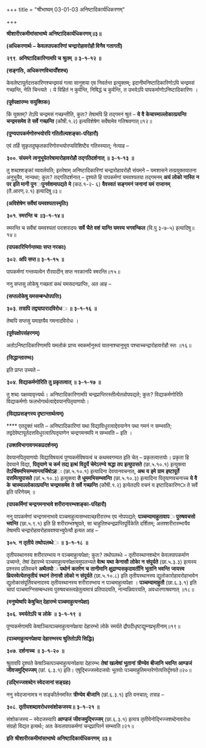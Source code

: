 +++
title = "श्रीभाष्यम् 03-01-03 अनिष्टादिकार्यधिकरणम्"

+++


**श्रीशारीरकमीमांसाभाष्ये** **अनिष्टादिकार्यधिकरणम्॥३॥**

**(अधिकरणार्थः – केवलपापकारिणां चन्द्रारोहावरोहौ विनैव गतागती)**

**२९९**. **अनिष्टादिकारिणामपि** **च** **श्रुतम्** **॥** **३**–**१**–**१२** **॥**

**(सङ्गतिः, अधिकरणविचार्योंशश्च)**

केवलेष्टापूर्तदत्तकारिणश्चन्द्रमसं गत्वा सानुशया एव निवर्तन्त इत्युक्तम्; इदानीमनिष्टादिकारिणोऽपि चन्द्रमसं गच्छन्ति, नेति चिन्त्यते । ये विहितं न कुर्वन्ति, निषिद्धं च कुर्वन्ति, त उभयेऽपि पापकर्माणोऽनिष्टादिकारिणः ।

**(पूर्वपक्षारम्भः सयुक्तिकः)**

किं युक्तम्? तेऽपि चन्द्रमसं गच्छन्तीति, कुतः? तेषामपि हि तद्गमनं श्रुतं – **ये** **वै** **केचास्माल्लोकात्प्रयन्ति** **चन्द्रमसमेव** **ते** **सर्वे** **गच्छन्ति** (कौषी.१.२) इत्यविशेषेण सर्वेषामेव गतिश्रवणात्॥१२॥

**(पुण्यपापकर्मणोरुभयोरपि गतितौल्यशङ्का-परिहारौ)**

एवं तर्हि सुकृतदुष्कृतकारिणोरुभयोरप्यविशिष्टैव गतिस्स्यात्; नेत्याह –

**३००**. **संयमने** **त्वनुभूयेतरेषामारोहावरोहौ** **तद्गतिदर्शनात्** **॥** **३**–**१**–**१३** **॥**

तु शब्दश्शङ्कां व्यावर्तयति; इतरेषाम् अनिष्टादिकारिणां चन्द्रारोहावरोहौ संयमने – यमशासने तत्प्रयुक्तयातना अनुभूयैव, नान्यथा; कुतः? तद्गतिदर्शनात् – दृश्यते हि पापकर्मणां यमवश्यतया तद्गमनम् **अयं** **लोको** **नास्ति** **न** **पर** **इति मानी** **पुन**ः**पुनर्वशमापद्यते** **मे** (कठ.१-२- ६) **वैवस्वतं** **सङ्गमनं** **जनानां** **यमं** **राजानम्** (तै.आरण्.२.१) इत्यादिषु॥३॥

**(अविशेषेण सर्वेषां यमवश्यतास्मृतिः)**

**३०१**. **स्मरन्ति** **च** **॥३**–**१**–**१४॥**

स्मरन्ति च सर्वेषां यमवश्यतां पराशरादयः **सर्वे** **चैते** **वशं** **यान्ति** **यमस्य** **भगवन्किल** (वि.पु ३-७-५) इत्यादिषु॥१४॥

**(पापकारिभिर्गन्तव्याः सप्त नरकाः)**

**३०२**. **अपि** **सप्त॥** **३**–**१**–**१५** **॥**

पापकर्मणां गन्तव्यत्वेन रौरवादीन् सप्त नरकानपि स्मरन्ति॥१५॥

ननु सप्तसु लोकेषु गच्छतां कथं यमसदनप्राप्तिः, अत आह –

**(सप्तलोकेषु यमसम्बन्धोपपत्तिः)**

**३०३**. **तत्रापि** **तद्व्यापारादविरोध**ः **॥** **३**–**१**–**१६** **॥**

तेष्वपि सप्तसु यमाज्ञयैव गमनादविरोधः ।

**(पूर्वपक्षोपसंहरणम्)**

अतोऽनिष्टादिकारिणामपि यमलोकं प्राप्य स्वकर्मानुरूपं यातनाश्चानुभूय पश्चाच्चन्द्रारोहावरोहौ स्तः ॥१६॥

**(सिद्धान्तारम्भः)**

इति प्राप्त उच्यते –

**३०४**. **विद्याकर्मणोरिति** **तु** **प्रकृतत्वात्** **॥** **३**–**१**–**१७** **॥**

तु शब्दः पक्षव्यावृत्त्यर्थः। अनिष्टादिकारिणामपि चन्द्रप्राप्तिरस्तीत्येतन्नोपपद्यते; कुतः? विद्याकर्मणोरिति विद्याकर्मणोः फलभोगार्थत्वाद्देवयानपितृयाणयोः।

**(विद्याप्रसङ्गस्य दृष्टान्तार्थत्वम्)**

**** एतदुक्तं भवति – अनिष्टादिकारिणां यथा विद्याविधुरत्वाद्देवयानेन पथा गमनं न सम्भवति; तद्वदेवेष्टापूर्तदत्तविधुरत्वात्पितृयाणेन चन्द्रगमनमपि न सम्भवति – इति ।

**(उक्तविभागावगमकप्रदर्शनम्)**

देवयानपितृयाणयोः विद्याविषयत्वं पुण्यकर्मविषयत्वं च कथमवगम्यत इति चेत् – प्रकृतत्वात्तयोः। प्रकृता हि देवयाने विद्या, **पितृयाणे** **च** **कर्म** **तद्य** **इत्थं** **विदुर्ये** **चेमेऽरण्ये** **श्रद्धा** **तप** **इत्युपासते** (छा.५.१०.१) इत्युक्त्वा
**तेऽर्चिषमभिसम्भवन्त्यर्चिषोऽह**ः (छा.५.१०.१) इत्यादिना देवयानवचनात्,
**अथ** **य** **इमे** **ग्राम** **इष्टापूर्ते** **दत्तमित्युपासते** (छां.५.१०.३) इत्युक्त्वा **ते** **धूममभिसम्भवन्ति** (छा.५.१०.३) इत्यादिना पितृयाणवचनाच्च **ये** **वै** **के** **चास्माल्लोकात्प्रयन्ति** **चन्द्रमसमेव** **ते** **सर्वे** **गच्छन्ति** (कौषी.१.२) इत्येतदपि वचनं य इष्टादिकारिण**ः** ते सर्वे इति परिणेयम् ॥

**(पापकर्मिणां चन्द्रगमनाभावे शरीरानारम्भशङ्का-परिहारौ)**

ननु पापकर्मणां चन्द्रगमनाभावे पञ्चमाहुत्यसम्भवाच्छरीरारम्भ एव नोपपद्यते; **पञ्चम्यामाहुतावाप**ः **पुरुषवचसो** **भवन्ति** (छा.५.९.१) इति हि शरीराम्भश्श्रूयते, सा चाहुतिश्चन्द्रप्राप्तिपूर्विकेति दर्शितम्; अतश्शरीरारम्भायैव तेषामपि चन्द्रारोहावरोहाववश्याभ्युपेत्यौ इत्यत आह –

**३०५**. **न** **तृतीये** **तथोपलब्धे**ः **॥** **३**–**१**–**१८** **॥**

तृतीयस्थानस्य शरीरारम्भाय न पञ्चमाहुत्यपेक्षा; कुतः? तथोपलब्धेः – तृतीयस्थानशब्देन केवलपापकर्माण उच्यन्ते, तेषां देहारम्भे पञ्चमाहुत्यनपेक्षत्वमुपलभ्यते **वेत्थ** **यथा** **केनासौ** **लोकाे** **न** **संपूर्यते** (छा.५.३.३) इत्यस्य प्रश्नस्य प्रतिवचने **अथैतयो**ः **पथोर्न** **कतरेण** **च** **तानीमानि** **क्षुद्राण्यसकृदावर्तीनि** **भूतानि** **भवन्ति** **जायस्व** **म्रियस्वेत्येतत्तृतीयं** **स्थानं** **तेनासौ** **लोको** **न** **संपूर्यते** (छा.५.१०.८) इति तृतीयस्थानस्य द्युलोकारोहावरोहाभावेन द्युलोकासंपूर्तिवचनादस्य तृतीयस्थानस्य शरीरारम्भाय न पञ्चमाहुत्यपेक्षा । **पञ्चम्यामाहुतौ** (छा.६.३.१) इति चापां पञ्चमाग्निसम्बन्धस्य पुरुषवचस्त्वहेतुत्वमात्रं प्रतिपादयति, नान्यन्निवारयति, अवधारणाश्रवणात् ॥१८॥

**(मनुष्येष्वपि केषुचित् देहारम्भे पञ्चमाहुत्यनपेक्षा)**

**३०६**. **स्मर्यतेऽपि** **च** **लोके** **॥** **३**–**१**–**१९** **॥**

पुण्यकर्मणामपि केषाञ्चित्पञ्चमाहुत्यनपेक्षया देहारम्भो लोके स्मर्यते द्रौपदीधृष्टद्युम्नप्रभृतीनाम्॥१९॥

**(पञ्चमाहुत्यनपेक्षया देहारम्भस्य श्रुतितोऽपि सिद्धिः)**

**३०७**. **दर्शनाच्च** **॥** **३**–**१**–**२०** **॥**

श्रुतावपि दृश्यते केषाञ्चित्पञ्चमाहुत्यनपेक्षया देहारम्भः **तेषां** **खल्वेषां** **भूतानां** **त्रीण्येव** **बीजानि** **भवन्ति** **आण्डजं** **जीवजमुद्भिज्जम्** (छां. ६.३.१) इति। एषूद्भिज्जस्वेदजयोः भूतयोः पञ्चमाहुतिमन्तरेणोत्पत्तिर्दृश्यते॥२०॥

**(उद्भिज्जशब्देन स्वेदजानां सङ्ग्रहः)**

ननु स्वेदजानामत्र न सङ्कीर्तनमस्ति **त्रीण्येव** **बीजानि** (छां.६.३.१) इति वनचात्; तत्राह –

**३०८**. **तृतीयशब्दावरोधस्संशोकजस्य॥** **३**–**१**–**२१** **॥**

संशोकजस्य – स्वेदजस्यापि **आण्डजं** **जीवजमुद्भिज्जम्** (छा.६.३.१) इत्यत्र तृतीयेनोद्भिज्जशब्देनावरोधः संग्रहो विद्यत इत्यर्थः; अतः केवलपापकर्मणां चन्द्रप्राप्तिर्न सम्भवति॥२१॥

**इति** **श्रीशारीरकमीमांसाभाष्ये** **अनिष्टादिकार्यधिकरणम्** **॥३॥**


